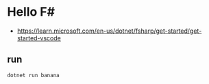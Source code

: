 # Hello F#

- https://learn.microsoft.com/en-us/dotnet/fsharp/get-started/get-started-vscode

## run

```shell
dotnet run banana
```
